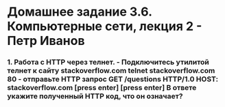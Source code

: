 <h1>Домашнее задание 3.6. Компьютерные сети, лекция 2 - Петр Иванов</h1>

<h3>1. Работа c HTTP через телнет.
 - Подключитесь утилитой телнет к сайту stackoverflow.com telnet stackoverflow.com 80
 - отправьте HTTP запрос
	GET /questions HTTP/1.0
	HOST: stackoverflow.com
	[press enter]
	[press enter]
В ответе укажите полученный HTTP код, что он означает?</h3>

